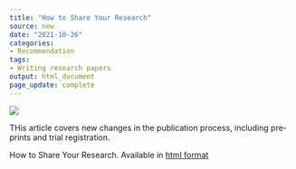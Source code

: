 ```yaml
---
title: "How to Share Your Research"
source: new
date: "2021-10-26"
categories:
- Recommendation
tags:
- Writing research papers
output: html_document
page_update: complete
---
```


![](http://www.pmean.com/new-images/21/share-your-research-01.png)

<div class="notes">

THis article covers new changes in the publication process, including pre-prints and trial registration. 

How to Share Your Research. Available in [html format][plo1]

[plo1]: https://plos.org/resource/how-to-share-your-research/

</div>
